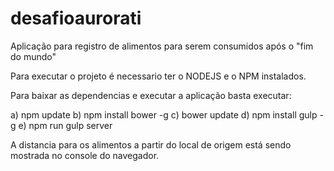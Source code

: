 # desafioaurorati
Aplicação para registro de alimentos para serem consumidos após o "fim do mundo"

Para executar o projeto é necessario ter o NODEJS e o NPM instalados. 

Para baixar as dependencias e executar a aplicação basta executar:


a) npm update
b) npm install bower -g
c) bower update
d) npm install gulp -g
e) npm run gulp server


A distancia para os alimentos a partir do local de origem está sendo mostrada no console do navegador.
